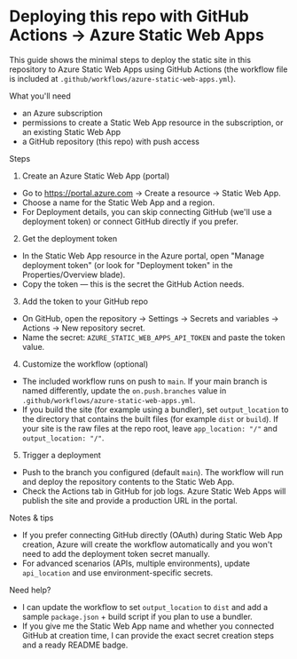 # Deploying this repo with GitHub Actions → Azure Static Web Apps

This guide shows the minimal steps to deploy the static site in this repository to Azure Static Web Apps using GitHub Actions (the workflow file is included at `.github/workflows/azure-static-web-apps.yml`).

What you'll need

- an Azure subscription
- permissions to create a Static Web App resource in the subscription, or an existing Static Web App
- a GitHub repository (this repo) with push access

Steps

1) Create an Azure Static Web App (portal)

- Go to https://portal.azure.com → Create a resource → Static Web App.
- Choose a name for the Static Web App and a region.
- For Deployment details, you can skip connecting GitHub (we'll use a deployment token) or connect GitHub directly if you prefer.

2) Get the deployment token

- In the Static Web App resource in the Azure portal, open "Manage deployment token" (or look for "Deployment token" in the Properties/Overview blade).
- Copy the token — this is the secret the GitHub Action needs.

3) Add the token to your GitHub repo

- On GitHub, open the repository → Settings → Secrets and variables → Actions → New repository secret.
- Name the secret: `AZURE_STATIC_WEB_APPS_API_TOKEN` and paste the token value.

4) Customize the workflow (optional)

- The included workflow runs on push to `main`. If your main branch is named differently, update the `on.push.branches` value in `.github/workflows/azure-static-web-apps.yml`.
- If you build the site (for example using a bundler), set `output_location` to the directory that contains the built files (for example `dist` or `build`). If your site is the raw files at the repo root, leave `app_location: "/"` and `output_location: "/"`.

5) Trigger a deployment

- Push to the branch you configured (default `main`). The workflow will run and deploy the repository contents to the Static Web App.
- Check the Actions tab in GitHub for job logs. Azure Static Web Apps will publish the site and provide a production URL in the portal.

Notes & tips

- If you prefer connecting GitHub directly (OAuth) during Static Web App creation, Azure will create the workflow automatically and you won't need to add the deployment token secret manually.
- For advanced scenarios (APIs, multiple environments), update `api_location` and use environment-specific secrets.

Need help?

- I can update the workflow to set `output_location` to `dist` and add a sample `package.json` + build script if you plan to use a bundler.
- If you give me the Static Web App name and whether you connected GitHub at creation time, I can provide the exact secret creation steps and a ready README badge.
